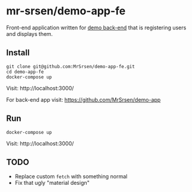 # mr-srsen/demo-app-fe

Front-end application written for [demo back-end](https://github.com/MrSrsen/demo-app) that is registering users and displays them. 

## Install

```shell
git clone git@github.com:MrSrsen/demo-app-fe.git
cd demo-app-fe
docker-compose up
```

Visit: http://localhost:3000/

For back-end app visit: https://github.com/MrSrsen/demo-app

## Run

```shell
docker-compose up
```

Visit: http://localhost:3000/

## TODO

* Replace custom `fetch` with something normal
* Fix that ugly "material design"
